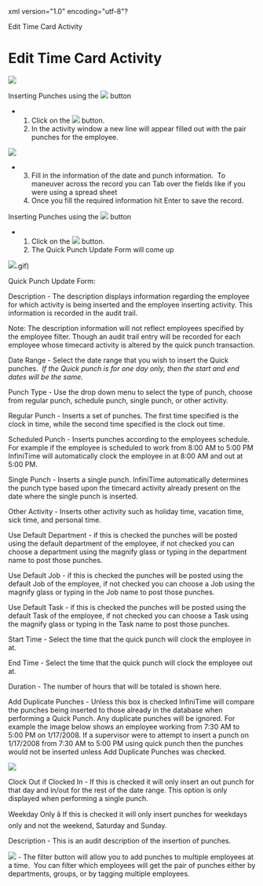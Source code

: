 xml version="1.0" encoding="utf-8"?





Edit Time Card Activity




# Edit Time Card Activity

![](/img/quick_punch_button.gif)

Inserting Punches using the ![](/img/CH7_Timecard3.gif) button

* 1. Click on the ![](/img/CH7_Timecard5.gif) button.
  2. In the activity window a new line will appear filled out with the pair punches for the employee.

![](/img/CH7_Timecard7.gif)

* 3. Fill in the information of the date and punch information.  To maneuver across the record you can Tab over the fields like if you were using a spread sheet
  4. Once you fill the required information hit Enter to save the record.

Inserting Punches using the ![](/img/quick_punch_button.gif) button

* 1. Click on the ![](/img/CH7_Timecard7.gif) button.
  2. The Quick Punch Update Form will come up

![](/img/CH7_Timecard3.gif).gif)

Quick Punch Update Form:

Description - The description displays information regarding the employee for which activity is being inserted and the employee inserting activity. This information is recorded in the audit trail.

Note: The description information will not reflect employees specified by the employee filter. Though an audit trail entry will be recorded for each employee whose timecard activity is altered by the quick punch transaction.

Date Range - Select the date range that you wish to insert the Quick punches.  *If the Quick punch is for one day only, then the start and end dates will be the same.*

Punch Type - Use the drop down menu to select the type of punch, choose from regular punch, schedule punch, single punch, or other activity.

Regular Punch - Inserts a set of punches. The first time specified is the clock in time, while the second time specified is the clock out time.

Scheduled Punch - Inserts punches according to the employees schedule. For example if the employee is scheduled to work from 8:00 AM to 5:00 PM InfiniTime will automatically clock the employee in at 8:00 AM and out at 5:00 PM.

Single Punch - Inserts a single punch. InfiniTime automatically determines the punch type based upon the timecard activity already present on the date where the single punch is inserted.

Other Activity - Inserts other activity such as holiday time, vacation time, sick time, and personal time.

Use Default Department - if this is checked the punches will be posted using the default department of the employee, if not checked you can choose a department using the magnify glass or typing in the department name to post those punches.

Use Default Job - if this is checked the punches will be posted using the default Job of the employee, if not checked you can choose a Job using the magnify glass or typing in the Job name to post those punches.

Use Default Task - if this is checked the punches will be posted using the default Task of the employee, if not checked you can choose a Task using the magnify glass or typing in the Task name to post those punches.

Start Time - Select the time that the quick punch will clock the employee in at.

End Time - Select the time that the quick punch will clock the employee out at.

Duration - The number of hours that will be totaled is shown here.

Add Duplicate Punches - Unless this box is checked InfiniTime will compare the punches being inserted to those already in the database when performing a Quick Punch. Any duplicate punches will be ignored. For example the image below shows an employee working from 7:30 AM to 5:00 PM on 1/17/2008. If a supervisor were to attempt to insert a punch on 1/17/2008 from 7:30 AM to 5:00 PM using quick punch then the punches would not be inserted unless Add Duplicate Punches was checked.

![](/img/CH7_Timecard5.gif)

Clock Out if Clocked In - If this is checked it will only insert an out punch for that day and in/out for the rest of the date range. This option is only displayed when performing a single punch.

Weekday Only â If this is checked it will only insert punches for weekdays only and not the weekend, Saturday and Sunday.

Description - This is an audit description of the insertion of punches.

![](/img/filter-button.gif) - The filter button will allow you to add punches to multiple employees at a time.  You can filter which employees will get the pair of punches either by departments, groups, or by tagging multiple employees.